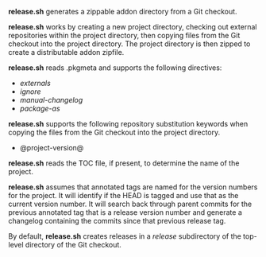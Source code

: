 __release.sh__ generates a zippable addon directory from a Git checkout.

__release.sh__ works by creating a new project directory, checking out external
repositories within the project directory, then copying files from the Git
checkout into the project directory.  The project directory is then zipped to
create a distributable addon zipfile.

__release.sh__ reads .pkgmeta and supports the following directives:

  - *externals*
  - *ignore*
  - *manual-changelog*
  - *package-as*

__release.sh__ supports the following repository substitution keywords when
copying the files from the Git checkout into the project directory.

  - @project-version@

__release.sh__ reads the TOC file, if present, to determine the name of the
project.

__release.sh__ assumes that annotated tags are named for the version numbers for
the project.  It will identify if the HEAD is tagged and use that as the
current version number.  It will search back through parent commits for the
previous annotated tag that is a release version number and generate a
changelog containing the commits since that previous release tag.

By default, __release.sh__ creates releases in a *release* subdirectory of the
top-level directory of the Git checkout.
